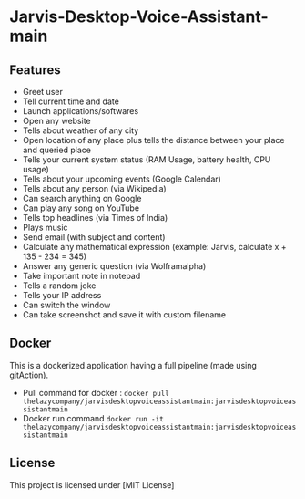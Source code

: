 # Jarvis-Desktop-Voice-Assistant-main
 
## Features
- Greet user
- Tell current time and date
- Launch applications/softwares 
- Open any website
- Tells about weather of any city
- Open location of any place plus tells the distance between your place and queried place
- Tells your current system status (RAM Usage, battery health, CPU usage)
- Tells about your upcoming events (Google Calendar)
- Tells about any person (via Wikipedia)
- Can search anything on Google 
- Can play any song on YouTube
- Tells top headlines (via Times of India)
- Plays music
- Send email (with subject and content)
- Calculate any mathematical expression (example: Jarvis, calculate x + 135 - 234 = 345)
- Answer any generic question (via Wolframalpha)
- Take important note in notepad
- Tells a random joke
- Tells your IP address
- Can switch the window
- Can take screenshot and save it with custom filename

## Docker
This is a dockerized application having a full pipeline (made using gitAction).
- Pull command for docker :
   ```docker pull thelazycompany/jarvisdesktopvoiceassistantmain:jarvisdesktopvoiceassistantmain```
- Docker run command 
   ```docker run -it thelazycompany/jarvisdesktopvoiceassistantmain:jarvisdesktopvoiceassistantmain```

## License
This project is licensed under [MIT License]


